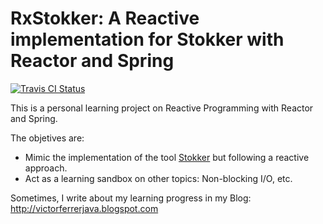 # RxStokker: A Reactive implementation for Stokker with Reactor and Spring
[![Travis CI Status](https://travis-ci.org/victor-ferrer/RxStokker.svg?branch=master)](https://travis-ci.org/victor-ferrer/RxStokker)

This is a personal learning project on Reactive Programming with Reactor and Spring.

The objetives are:
- Mimic the implementation of the tool [Stokker](https://github.com/victor-ferrer/stokker) but following a reactive approach.
- Act as a learning sandbox on other topics: Non-blocking I/O, etc.

Sometimes, I write about my learning progress in my Blog:
http://victorferrerjava.blogspot.com



